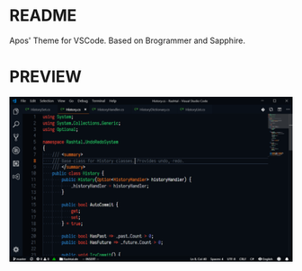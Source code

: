 # README
Apos' Theme for VSCode. Based on Brogrammer and Sapphire.

# PREVIEW
<a href="docs/Preview.png" target="_blank"><img src="docs/Preview.png" alt="Preview"></a>
